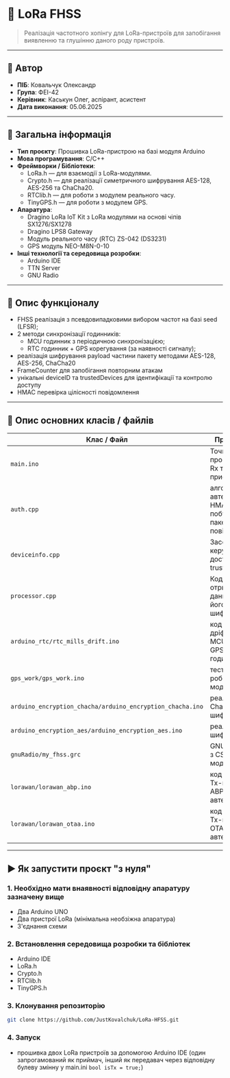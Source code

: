# 📘 LoRa FHSS

> Реалізація частотного хопінгу для LoRa-пристроїв для запобігання виявленню та глушінню даного роду пристроїв.

---

## 👤 Автор

- **ПІБ**: Ковальчук Олександр
- **Група**: ФЕІ-42
- **Керівник**: Каськун Олег, аспірант, асистент
- **Дата виконання**: 05.06.2025

---

## 📌 Загальна інформація

- **Тип проєкту**: Прошивка LoRa-пристрою на базі модуля Arduino
- **Мова програмування**: C/C++
- **Фреймворки / Бібліотеки**: 
    - LoRa.h — для взаємодії з LoRa-модулями.
    - Crypto.h — для реалізації симетричного шифрування AES-128, AES-256 та ChaCha20.
    - RTClib.h — для роботи з модулем реального часу.
    - TinyGPS.h  — для роботи з модулем GPS.
- **Апаратура**:
    - Dragino LoRa IoT Kit з LoRa модулями на основі чіпів SX1276/SX1278
    - Dragino LPS8 Gateway
    - Модуль реального часу (RTC) ZS-042 (DS3231)
    - GPS модуль NEO-M8N-0-10
- **Інші технології та середовища розробки**:
    - Arduino IDE
    - TTN Server
    - GNU Radio

---

## 🧠 Опис функціоналу

- FHSS реалізація з псевдовипадковими вибором частот на базі seed (LFSR);
- 2 методи синхронізації годинників:
    - MCU годинник з періодичною синхронізацією;
    - RTC годинник + GPS корегування (за наявності сигналу);
- реалізація шифрування payload частини пакету методами AES-128, AES-256, ChaCha20
- FrameCounter для запобігання повторним атакам
- унікальні deviceID та trustedDevices для ідентифікації та контролю доступу
- HMAC перевірка цілісності повідомлення

---

## 🧱 Опис основних класів / файлів

| Клас / Файл     | Призначення |
|----------------|-------------|
| `main.ino`      | Точка входу програми для Rx та Tx пристроїв |
| `auth.cpp`    | алгоритми автентифікації HMAC, побудови пакету повідомлення |
| `deviceinfo.cpp` | Засоби керувавння та доступу trustedDevices |
| `processor.cpp` | Код для отримання даних пакету та його шифрування |
| `arduino_rtc/rtc_mills_drift.ino` | код виміру дріфту між MCU, RTC та GPS годинниками |
| `gps_work/gps_work.ino` | тестування роботи GPS модуля |
| `arduino_encryption_chacha/arduino_encryption_chacha.ino` | реалізація ChaCha20 шифрування |
| `arduino_encryption_aes/arduino_encryption_aes.ino` | реалізація AES шифрування |
| `gnuRadio/my_fhss.grc` | GNU Radio файл з CSS та FHSS моделюванням |
| `lorawan/lorawan_abp.ino` | код LoRaWAN Tx-пристрою з ABP автентифікацією |
| `lorawan/lorawan_otaa.ino` | код LoRaWAN Tx-пристрою з OTAA автентифікацією |

---

## ▶️ Як запустити проєкт "з нуля"

### 1. Необхідно мати внаявності відповідну апаратуру зазначену вище

- Два Arduino UNO
- Два пристрої LoRa (мінімальна необзіжна апаратура)
- З'єднання схеми

### 2. Встановлення середовища розробки та бібліотек

- Arduino IDE
- LoRa.h
- Crypto.h
- RTClib.h
- TinyGPS.h

### 3. Клонування репозиторію

```bash
git clone https://github.com/JustKovalchuk/LoRa-HFSS.git
```

### 4. Запуск

- прошивка двох LoRa пристроїв за допомогою Arduino IDE  (один запрогамований як приймач, інший як передавач через відповідну булеву змінну у main.ini ```bool isTx = true;```)
